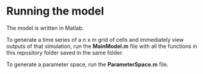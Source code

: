# Running the model

The model is written in Matlab. 

To generate a time series of a n x m grid of cells and immediately view outputs of that simulation, run the **MainModel.m** file with all the functions in this repository folder saved 
in the same folder. 

To generate a parameter space, run the **ParameterSpace.m** file.
